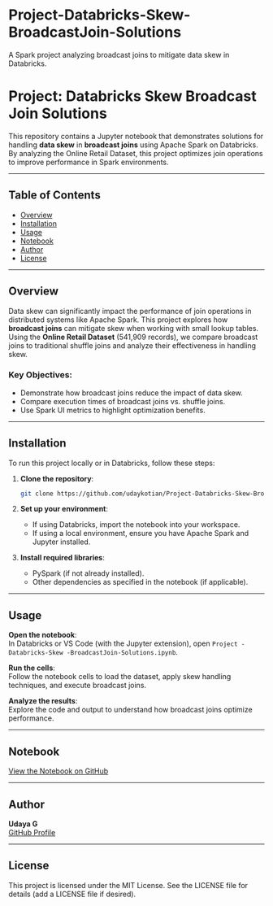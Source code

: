 # Project-Databricks-Skew-BroadcastJoin-Solutions

A Spark project analyzing broadcast joins to mitigate data skew in Databricks.

# Project: Databricks Skew Broadcast Join Solutions

This repository contains a Jupyter notebook that demonstrates solutions for handling **data skew** in **broadcast joins** using Apache Spark on Databricks. By analyzing the Online Retail Dataset, this project optimizes join operations to improve performance in Spark environments.

---

## Table of Contents

- [Overview](#overview)
- [Installation](#installation)
- [Usage](#usage)
- [Notebook](#notebook)
- [Author](#author)
- [License](#license)

---

## Overview

Data skew can significantly impact the performance of join operations in distributed systems like Apache Spark. This project explores how **broadcast joins** can mitigate skew when working with small lookup tables. Using the **Online Retail Dataset** (541,909 records), we compare broadcast joins to traditional shuffle joins and analyze their effectiveness in handling skew.

### Key Objectives:

- Demonstrate how broadcast joins reduce the impact of data skew.
- Compare execution times of broadcast joins vs. shuffle joins.
- Use Spark UI metrics to highlight optimization benefits.

---

## Installation

To run this project locally or in Databricks, follow these steps:

1. **Clone the repository**:

   ```bash
   git clone https://github.com/udaykotian/Project-Databricks-Skew-BroadcastJoin-Solutions.git
   ```

2. **Set up your environment**:

   - If using Databricks, import the notebook into your workspace.
   - If using a local environment, ensure you have Apache Spark and Jupyter installed.

3. **Install required libraries**:
   - PySpark (if not already installed).
   - Other dependencies as specified in the notebook (if applicable).

---

## Usage

**Open the notebook**:  
In Databricks or VS Code (with the Jupyter extension), open `Project - Databricks-Skew -BroadcastJoin-Solutions.ipynb`.

**Run the cells**:  
Follow the notebook cells to load the dataset, apply skew handling techniques, and execute broadcast joins.

**Analyze the results**:  
Explore the code and output to understand how broadcast joins optimize performance.

---

## Notebook

[View the Notebook on GitHub](https://github.com/udaykotian/Project-Databricks-Skew-BroadcastJoin-Solutions/blob/main/Project%20-%20Databricks-Skew%20-BroadcastJoin-Solutions.ipynb)

---

## Author

**Udaya G**  
[GitHub Profile](https://github.com/udaykotian)

---

## License

This project is licensed under the MIT License. See the LICENSE file for details (add a LICENSE file if desired).
